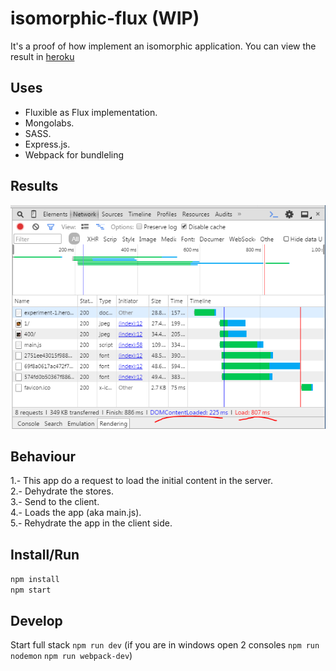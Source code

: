 # isomorphic-flux (WIP)
It's a proof of how implement an isomorphic application.
You can view the result in [heroku](http://experiment-1.herokuapp.com)
## Uses
- Fluxible as Flux implementation.
- Mongolabs.
- SASS.
- Express.js.
- Webpack for bundleling

## Results
![performance](./doc/performance_00.PNG)

## Behaviour

1.- This app do a request to load the initial content in the server.   
2.- Dehydrate the stores.   
3.- Send to the client.   
4.- Loads the app (aka main.js).   
5.- Rehydrate the app in the client side.  


## Install/Run
`npm install`   
`npm start`   

## Develop
Start full stack `npm run dev` (if you are in windows open 2 consoles `npm run nodemon` `npm run webpack-dev`)


